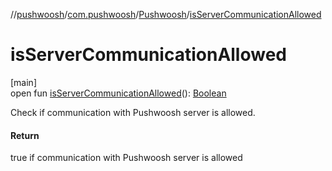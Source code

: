 //[pushwoosh](../../../index.md)/[com.pushwoosh](../index.md)/[Pushwoosh](index.md)/[isServerCommunicationAllowed](is-server-communication-allowed.md)

# isServerCommunicationAllowed

[main]\
open fun [isServerCommunicationAllowed](is-server-communication-allowed.md)(): [Boolean](https://kotlinlang.org/api/latest/jvm/stdlib/kotlin-stdlib/kotlin/-boolean/index.html)

Check if communication with Pushwoosh server is allowed.

#### Return

true if communication with Pushwoosh server is allowed
